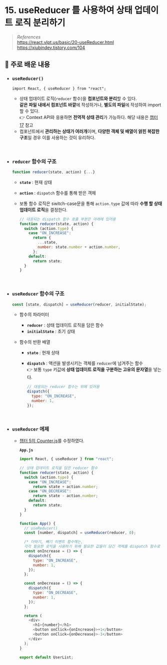 # 15. useReducer 를 사용하여 상태 업데이트 로직 분리하기

> _References_ <br> https://react.vlpt.us/basic/20-useReducer.html <br> https://xiubindev.tistory.com/104

## 📕 주로 배운 내용

- ### `useReducer()`
  ```
  import React, { useReducer } from "react";
  ```
  - 상태 업데이트 로직(`reducer` 함수)을 **컴포넌트와 분리**할 수 있다. <br> **같은 파일 내에서 컴포넌트 바깥**에 작성하거나, **별도의 파일**에 작성하여 import 할 수 있다. <br> 👉 Context API와 응용하면 **전역적 상태 관리**가 가능하다. 해당 내용은 <a href="https://github.com/uncyclocity/study_react/tree/main/summary/cp17">챕터 17</a> 참고
  - 컴포넌트에서 **관리하는 상태가 여러개**이며, **다양한 객체 및 배열이 얽힌 복잡한 구조**일 경우 이를 사용하는 것이 유리하다.

<br>

- ### `reducer` 함수의 구조

  ```javascript
  function reducer(state, action) {...}
  ```

  - **`state`** : 현재 상태
  - **`action`** : `dispatch` 함수를 통해 받은 객체
  - 보통 함수 로직은 switch-case문을 통해 `action.type` 값에 따라 **수행 할 상태 업데이트 로직**을 결정한다.

    ```javascript
    // 대응되는 dispatch 함수 호출 부분은 아래에 있어용
    function reducer(state, action) {
      switch (action.type) {
        case "ON_INCREASE":
          return {
            ...state,
            number: state.number + action.number,
          };
        default:
          return state;
      }
    }
    ```

<br>

- ### `useReducer` 함수의 구조

  ```javascript
  const [state, dispatch] = useReducer(reducer, initialState);
  ```

  - 함수의 파라미터

    - **`reducer`** : 상태 업데이트 로직을 담은 함수
    - **`initialState`** : 초기 상태

  - 함수의 반환 배열

    - **`state`** : 현재 상태
    - **`dispatch`** : 액션을 발생시키는 객체를 `reducer`에 넘겨주는 함수 <br> 👉 보통 `type` 키값에 **상태 업데이트 로직을 구분하는 고유의 문자열**을 넣는다.

      ```javascript
      // 대응되는 reducer 함수는 위에 있어용
      dispatch({
        type: "ON_INCREASE",
        number: 1,
      });
      ```

<br>

- ### `useReducer` 에제

  - <a href="https://github.com/uncyclocity/study_react/tree/main/summary/cp5/src/components/Counter.js">챕터 5의 Counter.js</a>를 수정하였다.

    **`App.js`**

    ```javascript
    import React, { useReducer } from "react";

    // 상태 업데이트 로직을 담은 reducer 함수
    function reducer(state, action) {
      switch (action.type) {
        case "ON_INCREASE":
          return state + action.number;
        case "ON_DECREASE":
          return state - action.number;
        default:
          return state;
      }
    }

    function App() {
      // useReducer()
      const [number, dispatch] = useReducer(reducer, 0);

      /* 더하기, 빼기 이벤트 함수에는,
      각각 필요한 로직을 사용하기 위해 필요한 값들이 담긴 객체를 dispatch 함수로 넘겨주었다. */
      const onIncrease = () => {
        dispatch({
          type: "ON_INCREASE",
          number: 1,
        });
      };

      const onDecrease = () => {
        dispatch({
          type: "ON_DECREASE",
          number: 1,
        });
      };

      return (
        <div>
          <h1>{number}</h1>
          <button onClick={onIncrease}>+1</button>
          <button onClick={onDecrease}>-1</button>
        </div>
      );
    }

    export default UserList;
    ```
